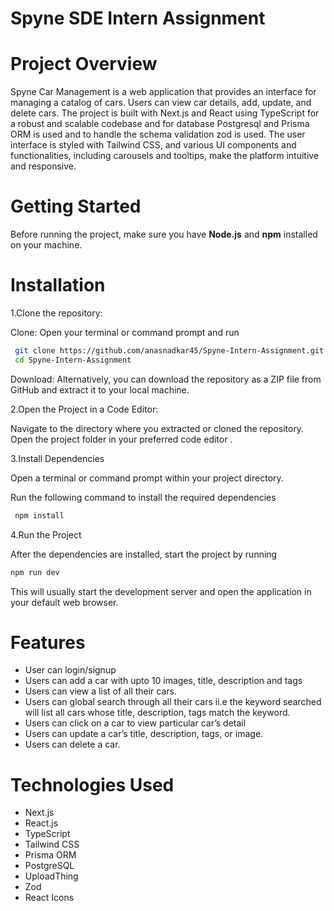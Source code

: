 # Spyne SDE Intern Assignment

# Project Overview

Spyne Car Management is a web application that provides an interface for managing a catalog of cars. Users can view car details, add, update, and delete cars. The project is built with Next.js and React using TypeScript for a robust and scalable codebase and for database Postgresql and Prisma ORM is used and to handle the schema validation zod is used. The user interface is styled with Tailwind CSS, and various UI components and functionalities, including carousels and tooltips, make the platform intuitive and responsive.

# Getting Started
Before running the project, make sure you have **Node.js** and **npm** installed on your machine.

# Installation

1.Clone the repository:

Clone: Open your terminal or command prompt and run

  ```bash
   git clone https://github.com/anasnadkar45/Spyne-Intern-Assignment.git
   cd Spyne-Intern-Assignment
```

Download: Alternatively, you can download the repository as a ZIP file from GitHub and extract it to your local machine.

2.Open the Project in a Code Editor:

 Navigate to the directory where you extracted or cloned the repository.
 Open the project folder in your preferred code editor .

3.Install Dependencies

 Open a terminal or command prompt within your project directory.

 Run the following command to install the required dependencies

 ```bash
  npm install
```

4.Run the Project

 After the dependencies are installed, start the project by running

 ```bash
npm run dev
```
This will usually start the development server and open the application in your default web browser.

# Features
- User can login/signup
- Users can add a car with upto 10 images, title, description and tags
- Users can view a list of all their cars.
- Users can global search through all their cars ii.e the keyword searched will list all cars whose
title, description, tags match the keyword.
- Users can click on a car to view particular car’s detail
- Users can update a car’s title, description, tags, or image.
- Users can delete a car.


# Technologies Used
- Next.js
- React.js
- TypeScript
- Tailwind CSS
- Prisma ORM
- PostgreSQL
- UploadThing
- Zod
- React Icons

